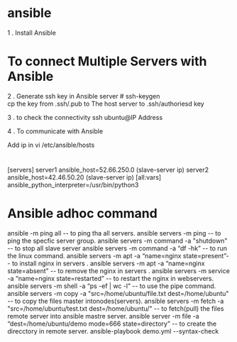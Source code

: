 # ansible


1 . Install Ansible
# To connect Multiple Servers with Ansible
2 . Generate ssh key in Ansible server # ssh-keygen    
cp the key from .ssh/.pub  to The host server to .ssh/authoriesd key

3 . to check the connectivity    ssh ubuntu@IP Address

4 . To communicate with Ansible

Add ip in vi /etc/ansible/hosts
# 
[servers]
server1 ansible_host=52.66.250.0 (slave-server ip)
server2 ansible_host=42.46.50.20 (slave-server  ip)
[all:vars]
ansible_python_interpreter=/usr/bin/python3

# Ansible adhoc command

ansible -m ping all                     -- to ping tha all servers.
ansible servers -m ping                 -- to ping the specfic server group.
ansible servers -m command -a "shutdown"  -- to stop all slave server
ansible servers -m command -a “df -hk”    -- to run the linux command.
ansible servers -m apt -a “name=nginx state=present”-- to install nginx in servers .
ansible servers -m apt -a “name=nginx state=absent” --  to remove the nginx in servers .
ansible servers -m service -a “name=nginx state=restarted”   --  to restart the nginx in webservers.
ansible servers -m shell -a “ps -ef | wc -l”   --   to  use the  pipe command.
ansible servers -m copy -a "src=/home/ubuntu/file.txt dest=/home/ubuntu"    --  to copy the files master intonodes(servers).
ansible servers -m fetch -a "src=/home/ubuntu/test.txt dest=/home/ubuntu/"  --  to fetch(pull)  the files remote server into ansible mastre server.
ansible server -m file -a  “dest=/home/ubuntu/demo mode=666 state=directory” -- to create the direcctory in remote server.
ansible-playbook demo.yml  --syntax-check
